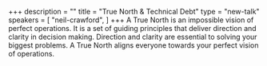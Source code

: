 +++
description = ""
title = "True North & Technical Debt"
type = "new-talk"
speakers = [
        "neil-crawford",
]
+++
A True North is an impossible vision of perfect operations. It is a set of guiding principles that deliver direction and clarity in decision making. Direction and clarity are essential to solving your biggest problems. A True North aligns everyone towards your perfect vision of operations.